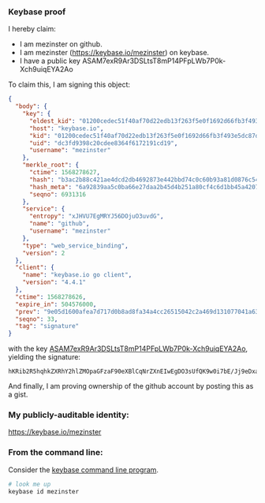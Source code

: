 ### Keybase proof

I hereby claim:

  * I am mezinster on github.
  * I am mezinster (https://keybase.io/mezinster) on keybase.
  * I have a public key ASAM7exR9Ar3DSLtsT8mP14PFpLWb7P0k-Xch9uiqEYA2Ao

To claim this, I am signing this object:

```json
{
  "body": {
    "key": {
      "eldest_kid": "01200cedec51f40af70d22edb13f263f5e0f1692d66fb3f493e5dc87dba2a84600d80a",
      "host": "keybase.io",
      "kid": "01200cedec51f40af70d22edb13f263f5e0f1692d66fb3f493e5dc87dba2a84600d80a",
      "uid": "dc3fd9398c20cdee8364f6172191cd19",
      "username": "mezinster"
    },
    "merkle_root": {
      "ctime": 1568278627,
      "hash": "b3ac2b88c421ae4dcd2db4692873e442bbd74c0c60b93a81d0876c5461e534d98ab82772717fef295631994adc1cbd6858838a732c3a10860a1e25154e082196",
      "hash_meta": "6a92839aa5c0ba66e27daa2b45d4b251a80cf4c6d1bb45a420770f46b9fd9dca",
      "seqno": 6931316
    },
    "service": {
      "entropy": "xJHVU7EgMRYJ56DOjuO3uvdG",
      "name": "github",
      "username": "mezinster"
    },
    "type": "web_service_binding",
    "version": 2
  },
  "client": {
    "name": "keybase.io go client",
    "version": "4.4.1"
  },
  "ctime": 1568278626,
  "expire_in": 504576000,
  "prev": "9e05d1600afea7d717d0b8ad8fa34a4cc26515042c2a469d131077041a63b67a",
  "seqno": 33,
  "tag": "signature"
}
```

with the key [ASAM7exR9Ar3DSLtsT8mP14PFpLWb7P0k-Xch9uiqEYA2Ao](https://keybase.io/mezinster), yielding the signature:

```
hKRib2R5hqhkZXRhY2hlZMOpaGFzaF90eXBlCqNrZXnEIwEgDO3sUfQK9w0i7bE/Jj9eDxaS1m+z9JPl3IfboqhGANgKp3BheWxvYWTESpcCIcQgngXRYAr+p9cX0Litj6NKTMJlFQQsKkadExB3BBpjtnrEIERrE0FVHgCkzM01kFwmGJmDe90t9rqW3/q7SyIl18jDAgHCo3NpZ8RAVJxbwu7nNdT51OCOu7njJddlr0rCEBdMCVCyeSUaZAghGVrTjuNJ0Yven7+cIelyKhbGCqK/FUomFgLyaPLHCahzaWdfdHlwZSCkaGFzaIKkdHlwZQildmFsdWXEIOIBo8NHiKp4WjUnHvpX98/xga4U3+AFwE2fEO/X8Mg8o3RhZ80CAqd2ZXJzaW9uAQ==

```

And finally, I am proving ownership of the github account by posting this as a gist.

### My publicly-auditable identity:

https://keybase.io/mezinster

### From the command line:

Consider the [keybase command line program](https://keybase.io/download).

```bash
# look me up
keybase id mezinster
```
